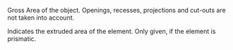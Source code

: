 Gross Area of the object. Openings, recesses, projections and cut-outs are not taken into account.


<!-- comment -->


Indicates the extruded area of the element. Only given, if the element is prismatic.

